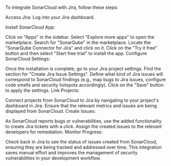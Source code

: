 To integrate SonarCloud with Jira, follow these steps:

Access Jira: Log into your Jira dashboard.

Install SonarCloud App:

Click on "Apps" in the sidebar.
Select "Explore more apps" to open the marketplace.
Search for "SonarQube" in the marketplace.
Locate the "SonarQube Connector for Jira" and click on it.
Click on the "Try it free" button and then select "Start free trial" to install the app.
Configure SonarCloud Settings:

Once the installation is complete, go to your Jira project settings.
Find the section for "Create Jira Issue Settings".
Define what kind of Jira issues will correspond to SonarCloud findings (e.g., map bugs to Jira issues, configure code smells and security hotspots accordingly).
Click on the "Save" button to apply the settings.
Link Projects:

Connect projects from SonarCloud to Jira by navigating to your project's dashboard in Jira.
Ensure that the relevant metrics and issues are being displayed from SonarCloud.
Create Issues:

As SonarCloud reports bugs or vulnerabilities, use the added functionality to create Jira tickets with a click.
Assign the created issues to the relevant developers for remediation.
Monitor Progress:

Check back in Jira to see the status of issues created from SonarCloud, ensuring they are being tracked and addressed over time.
This integration saves manual effort and improves the management of security vulnerabilities in your development workflow.